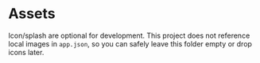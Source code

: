 # Assets
Icon/splash are optional for development. This project does not reference local images in `app.json`,
so you can safely leave this folder empty or drop icons later.
